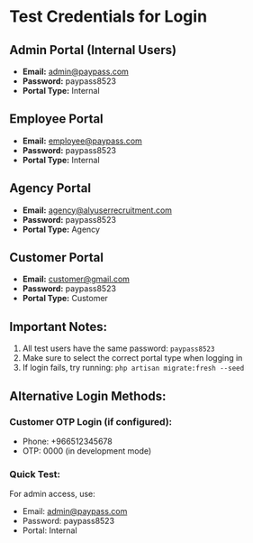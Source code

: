 # Test Credentials for Login

## Admin Portal (Internal Users)
- **Email:** admin@paypass.com
- **Password:** paypass8523
- **Portal Type:** Internal

## Employee Portal
- **Email:** employee@paypass.com
- **Password:** paypass8523
- **Portal Type:** Internal

## Agency Portal
- **Email:** agency@alyuserrecruitment.com
- **Password:** paypass8523
- **Portal Type:** Agency

## Customer Portal
- **Email:** customer@gmail.com
- **Password:** paypass8523
- **Portal Type:** Customer

## Important Notes:
1. All test users have the same password: `paypass8523`
2. Make sure to select the correct portal type when logging in
3. If login fails, try running: `php artisan migrate:fresh --seed`

## Alternative Login Methods:
### Customer OTP Login (if configured):
- Phone: +966512345678
- OTP: 0000 (in development mode)

### Quick Test:
For admin access, use:
- Email: admin@paypass.com
- Password: paypass8523
- Portal: Internal